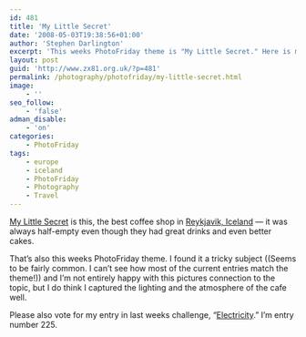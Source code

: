 ```yaml
---
id: 481
title: 'My Little Secret'
date: '2008-05-03T19:38:56+01:00'
author: 'Stephen Darlington'
excerpt: 'This weeks PhotoFriday theme is "My Little Secret." Here is my entry.'
layout: post
guid: 'http://www.zx81.org.uk/?p=481'
permalink: /photography/photofriday/my-little-secret.html
image:
    - ''
seo_follow:
    - 'false'
adman_disable:
    - 'on'
categories:
    - PhotoFriday
tags:
    - europe
    - iceland
    - PhotoFriday
    - Photography
    - Travel
---
```


[My Little Secret](http://www.photofriday.com/archives/challenge/000769.php) is this, the best coffee shop in [Reykjavik, Iceland](/travel/iceland.html) — it was always half-empty even though they had great drinks and even better cakes.

That’s also this weeks PhotoFriday theme. I found it a tricky subject ((Seems to be fairly common. I can’t see how most of the current entries match the theme!)) and I’m not entirely happy with this pictures connection to the topic, but I do think I captured the lighting and the atmosphere of the cafe well.

Please also vote for my entry in last weeks challenge, “[Electricity](http://www.photofriday.com/linkviewer.php?id=767).” I’m entry number 225.